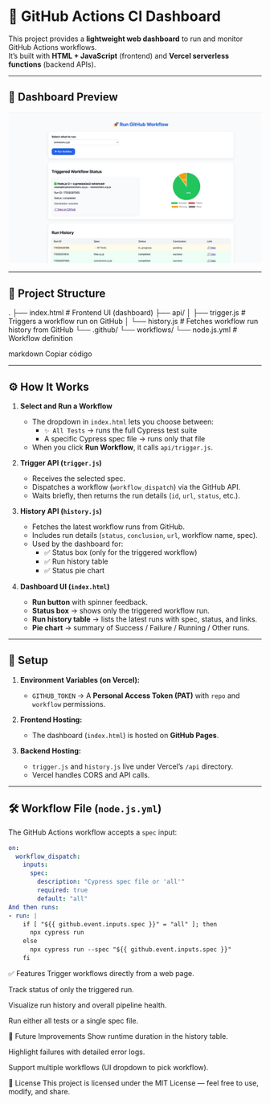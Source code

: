 # 🚀 GitHub Actions CI Dashboard

This project provides a **lightweight web dashboard** to run and monitor GitHub Actions workflows.  
It’s built with **HTML + JavaScript** (frontend) and **Vercel serverless functions** (backend APIs).

---

## 📸 Dashboard Preview

![Dashboard Screenshot](./screenshot.png)

---

## 📂 Project Structure

.
├── index.html # Frontend UI (dashboard)
├── api/
│ ├── trigger.js # Triggers a workflow run on GitHub
│ └── history.js # Fetches workflow run history from GitHub
└── .github/
└── workflows/
└── node.js.yml # Workflow definition

markdown
Copiar código

---

## ⚙️ How It Works

1. **Select and Run a Workflow**  
   - The dropdown in `index.html` lets you choose between:  
     - `✨ All Tests` → runs the full Cypress test suite  
     - A specific Cypress spec file → runs only that file  
   - When you click **Run Workflow**, it calls `api/trigger.js`.

2. **Trigger API (`trigger.js`)**  
   - Receives the selected spec.  
   - Dispatches a workflow (`workflow_dispatch`) via the GitHub API.  
   - Waits briefly, then returns the run details (`id`, `url`, `status`, etc.).

3. **History API (`history.js`)**  
   - Fetches the latest workflow runs from GitHub.  
   - Includes run details (`status`, `conclusion`, `url`, workflow name, spec).  
   - Used by the dashboard for:
     - ✅ Status box (only for the triggered workflow)  
     - ✅ Run history table  
     - ✅ Status pie chart  

4. **Dashboard UI (`index.html`)**  
   - **Run button** with spinner feedback.  
   - **Status box** → shows only the triggered workflow run.  
   - **Run history table** → lists the latest runs with spec, status, and links.  
   - **Pie chart** → summary of Success / Failure / Running / Other runs.  

---

## 🔑 Setup

1. **Environment Variables (on Vercel):**
   - `GITHUB_TOKEN` → A **Personal Access Token (PAT)** with `repo` and `workflow` permissions.

2. **Frontend Hosting:**
   - The dashboard (`index.html`) is hosted on **GitHub Pages**.

3. **Backend Hosting:**
   - `trigger.js` and `history.js` live under Vercel’s `/api` directory.  
   - Vercel handles CORS and API calls.

---

## 🛠️ Workflow File (`node.js.yml`)

The GitHub Actions workflow accepts a `spec` input:

```yaml
on:
  workflow_dispatch:
    inputs:
      spec:
        description: "Cypress spec file or 'all'"
        required: true
        default: "all"
And then runs:
- run: |
    if [ "${{ github.event.inputs.spec }}" = "all" ]; then
      npx cypress run
    else
      npx cypress run --spec "${{ github.event.inputs.spec }}"
    fi
```

✅ Features
Trigger workflows directly from a web page.

Track status of only the triggered run.

Visualize run history and overall pipeline health.

Run either all tests or a single spec file.

🚧 Future Improvements
Show runtime duration in the history table.

Highlight failures with detailed error logs.

Support multiple workflows (UI dropdown to pick workflow).

📜 License
This project is licensed under the MIT License — feel free to use, modify, and share.